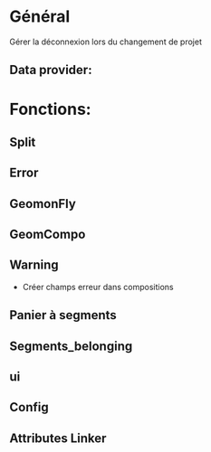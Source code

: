 # Général
Gérer la déconnexion lors du changement de projet

## Data provider:

# Fonctions:
## Split

## Error

## GeomonFly

## GeomCompo

## Warning
* Créer champs erreur dans compositions

## Panier à segments

## Segments_belonging

## ui

## Config

## Attributes Linker
